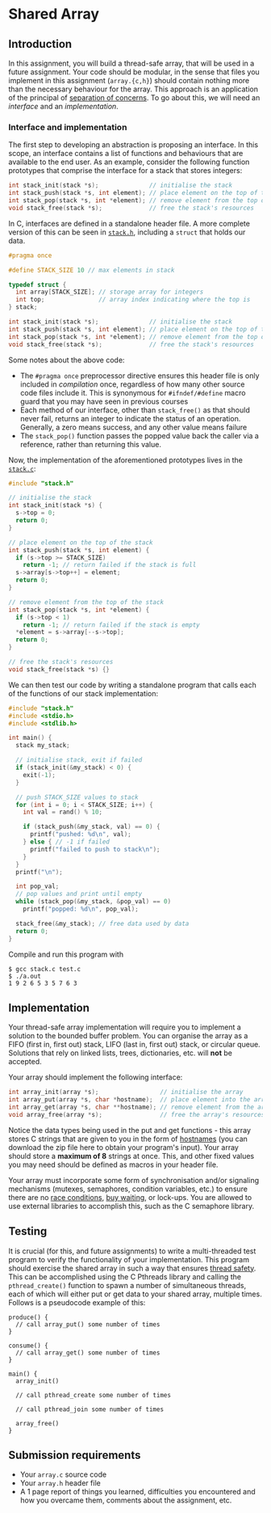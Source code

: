 # Shared Array

## Introduction
In this assignment, you will build a thread-safe array, that will be used in a future assignment. Your code should be modular, in the sense that files you implement in this assignment (`array.{c,h}`) should contain nothing more than the necessary behaviour for the array. This approach is an application of the principal of [separation of concerns](https://en.wikipedia.org/wiki/Separation_of_concerns). To go about this, we will need an *interface* and an *implementation*.

### Interface and implementation
The first step to developing an abstraction is proposing an interface. In this scope, an interface contains a list of functions and behaviours that are available to the end user. As an example, consider the following function prototypes that comprise the interface for a stack that stores integers:
```c
int stack_init(stack *s);              // initialise the stack
int stack_push(stack *s, int element); // place element on the top of the stack
int stack_pop(stack *s, int *element); // remove element from the top of the stack
void stack_free(stack *s);             // free the stack's resources
```
In C, interfaces are defined in a standalone header file. A more complete version of this can be seen in [`stack.h`](stack.h), including a `struct` that holds our data.
```c
#pragma once

#define STACK_SIZE 10 // max elements in stack

typedef struct {
  int array[STACK_SIZE]; // storage array for integers
  int top;               // array index indicating where the top is
} stack;

int stack_init(stack *s);              // initialise the stack
int stack_push(stack *s, int element); // place element on the top of the stack
int stack_pop(stack *s, int *element); // remove element from the top of the stack
void stack_free(stack *s);             // free the stack's resources
```
Some notes about the above code:
- The `#pragma once` preprocessor directive ensures this header file is only included in *compilation* once, regardless of how many other source code files include it. This is synonymous for `#ifndef/#define` macro guard that you may have seen in previous courses
- Each method of our interface, other than `stack_free()` as that should never fail, returns an integer to indicate the status of an operation. Generally, a zero means success, and any other value means failure
- The `stack_pop()` function passes the popped value back the caller via a reference, rather than returning this value.

Now, the implementation of the aforementioned prototypes lives in the [`stack.c`](file):
```c
#include "stack.h"

// initialise the stack
int stack_init(stack *s) {
  s->top = 0;
  return 0;
}

// place element on the top of the stack
int stack_push(stack *s, int element) {
  if (s->top >= STACK_SIZE)
    return -1; // return failed if the stack is full
  s->array[s->top++] = element;
  return 0;
}

// remove element from the top of the stack
int stack_pop(stack *s, int *element) {
  if (s->top < 1)
    return -1; // return failed if the stack is empty
  *element = s->array[--s->top];
  return 0;
}

// free the stack's resources
void stack_free(stack *s) {}
```

We can then test our code by writing a standalone program that calls each of the functions of our stack implementation:
```c
#include "stack.h"
#include <stdio.h>
#include <stdlib.h>

int main() {
  stack my_stack;

  // initialise stack, exit if failed
  if (stack_init(&my_stack) < 0) {
    exit(-1);
  }

  // push STACK_SIZE values to stack
  for (int i = 0; i < STACK_SIZE; i++) {
    int val = rand() % 10;

    if (stack_push(&my_stack, val) == 0) {
      printf("pushed: %d\n", val);
    } else { // -1 if failed
      printf("failed to push to stack\n");
    }
  }
  printf("\n");

  int pop_val;
  // pop values and print until empty
  while (stack_pop(&my_stack, &pop_val) == 0)
    printf("popped: %d\n", pop_val);

  stack_free(&my_stack); // free data used by data
  return 0;
}
```

Compile and run this program with
```
$ gcc stack.c test.c
$ ./a.out
1 9 2 6 5 3 5 7 6 3
```

## Implementation
Your thread-safe array implementation will require you to implement a solution to the bounded buffer problem. You can organise the array as a FIFO (first in, first out) stack, LIFO (last in, first out) stack, or circular queue. Solutions that rely on linked lists, trees, dictionaries, etc. will **not** be accepted.

Your array should implement the following interface:
```c
int array_init(array *s);                 // initialise the array
int array_put(array *s, char *hostname);  // place element into the array, block when full
int array_get(array *s, char **hostname); // remove element from the array, block when empty
void array_free(array *s);                // free the array's resources
```
Notice the data types being used in the put and get functions - this array stores C strings that are given to you in the form of [hostnames](../common/hostnames/) (you can download the zip file here to obtain your program's input). Your array should store a **maximum of 8** strings at once. This, and other fixed values you may need should be defined as macros in your header file.

Your array must incorporate some form of synchronisation and/or signaling mechanisms (mutexes, semaphores, condition variables, etc.) to ensure there are no [race conditions](https://en.wikipedia.org/wiki/Race_condition), [buy waiting](https://en.wikipedia.org/wiki/Busy_waiting), or lock-ups. You are allowed to use external libraries to accomplish this, such as the C semaphore library.

## Testing
It is crucial (for this, and future assignments) to write a multi-threaded test program to verify the functionality of your implementation. This program should exercise the shared array in such a way that ensures [thread safety](https://en.wikipedia.org/wiki/Thread_safety). This can be accomplished using the C Pthreads library and calling the `pthread_create()` function to spawn a number of simultaneous threads, each of which will either put or get data to your shared array, multiple times. Follows is a pseudocode example of this:
```
produce() {
  // call array_put() some number of times
}

consume() {
  // call array_get() some number of times
}

main() {
  array_init()

  // call pthread_create some number of times

  // call pthread_join some number of times

  array_free()
}
```

## Submission requirements
- Your `array.c` source code
- Your `array.h` header file
- A 1 page report of things you learned, difficulties you encountered and how you overcame them, comments about the assignment, etc.
